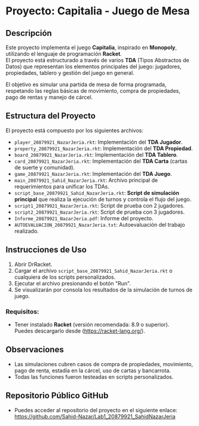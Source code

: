 # Proyecto: Capitalia - Juego de Mesa

## Descripción

Este proyecto implementa el juego **Capitalia**, inspirado en **Monopoly**, utilizando el lenguaje de programación **Racket**.  
El proyecto está estructurado a través de varios **TDA** (Tipos Abstractos de Datos) que representan los elementos principales del juego: jugadores, propiedades, tablero y gestión del juego en general.

El objetivo es simular una partida de mesa de forma programada, respetando las reglas básicas de movimiento, compra de propiedades, pago de rentas y manejo de cárcel.

## Estructura del Proyecto

El proyecto está compuesto por los siguientes archivos:

- `player_20879921_NazarJeria.rkt`: Implementación del **TDA Jugador**.
- `property_20879921_NazarJeria.rkt`: Implementación del **TDA Propiedad**.
- `board_20879921_NazarJeria.rkt`: Implementación del **TDA Tablero**.
- `card_20879921_NazarJeria.rkt`: Implementación del **TDA Carta** (cartas de suerte y comunidad).
- `game_20879921_NazarJeria.rkt`: Implementación del **TDA Juego**.
- `main_20879921_Sahid_NazarJeria.rkt`: Archivo principal de requerimientos para unificar los TDAs.
- `script_base_20879921_Sahid_NazarJeria.rkt`: **Script de simulación principal** que realiza la ejecución de turnos y controla el flujo del juego.
- `script1_20879921_NazarJeria.rkt`: Script de prueba con 2 jugadores.
- `script2_20879921_NazarJeria.rkt`: Script de prueba con 3 jugadores.
- `Informe_20879921_NazarJeria.pdf`: Informe del proyecto.
- `AUTOEVALUACION_20879921_NazarJeria.txt`: Autoevaluación del trabajo realizado.

## Instrucciones de Uso

1. Abrir DrRacket.
2. Cargar el archivo `script_base_20879921_Sahid_NazarJeria.rkt` o cualquiera de los scripts personalizados.
3. Ejecutar el archivo presionando el botón "Run".
4. Se visualizarán por consola los resultados de la simulación de turnos de juego.

### Requisitos:

- Tener instalado **Racket** (versión recomendada: 8.9 o superior).  
  Puedes descargarlo desde (https://racket-lang.org/).

## Observaciones

- Las simulaciones cubren casos de compra de propiedades, movimiento, pago de renta, estadía en la cárcel, uso de cartas y bancarrota.
- Todas las funciones fueron testeadas en scripts personalizados.


## Repositorio Público GitHub

- Puedes acceder al repositorio del proyecto en el siguiente enlace:
  https://github.com/Sahid-Nazar/Lab1_20879921_SahidNazarJeria